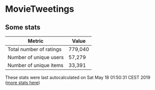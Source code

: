 # MovieTweetings
## Some stats

Metric | Value
--- | ---
Total number of ratings                 | 779,040
Number of unique users                  | 57,279
Number of unique items                  | 33,391
These stats were last autocalculated on Sat May 18 01:50:31 CEST 2019  ([more stats here](./stats.md))

